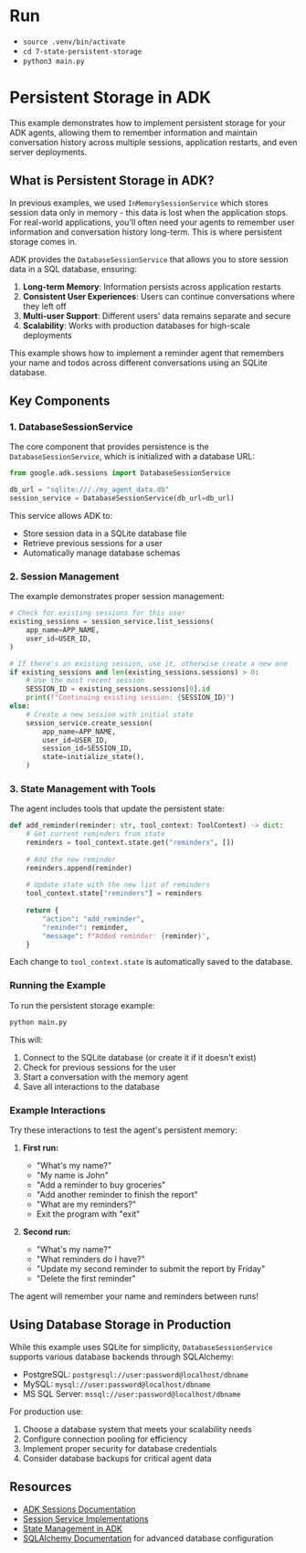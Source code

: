 # Run

- `source .venv/bin/activate`
- `cd 7-state-persistent-storage`
- `python3 main.py`

# Persistent Storage in ADK

This example demonstrates how to implement persistent storage for your ADK agents, allowing them to remember information and maintain conversation history across multiple sessions, application restarts, and even server deployments.

## What is Persistent Storage in ADK?

In previous examples, we used `InMemorySessionService` which stores session data only in memory - this data is lost when the application stops. For real-world applications, you'll often need your agents to remember user information and conversation history long-term. This is where persistent storage comes in.

ADK provides the `DatabaseSessionService` that allows you to store session data in a SQL database, ensuring:

1. **Long-term Memory**: Information persists across application restarts
2. **Consistent User Experiences**: Users can continue conversations where they left off
3. **Multi-user Support**: Different users' data remains separate and secure
4. **Scalability**: Works with production databases for high-scale deployments

This example shows how to implement a reminder agent that remembers your name and todos across different conversations using an SQLite database.

## Key Components

### 1. DatabaseSessionService

The core component that provides persistence is the `DatabaseSessionService`, which is initialized with a database URL:

```python
from google.adk.sessions import DatabaseSessionService

db_url = "sqlite:///./my_agent_data.db"
session_service = DatabaseSessionService(db_url=db_url)
```

This service allows ADK to:

- Store session data in a SQLite database file
- Retrieve previous sessions for a user
- Automatically manage database schemas

### 2. Session Management

The example demonstrates proper session management:

```python
# Check for existing sessions for this user
existing_sessions = session_service.list_sessions(
    app_name=APP_NAME,
    user_id=USER_ID,
)

# If there's an existing session, use it, otherwise create a new one
if existing_sessions and len(existing_sessions.sessions) > 0:
    # Use the most recent session
    SESSION_ID = existing_sessions.sessions[0].id
    print(f"Continuing existing session: {SESSION_ID}")
else:
    # Create a new session with initial state
    session_service.create_session(
        app_name=APP_NAME,
        user_id=USER_ID,
        session_id=SESSION_ID,
        state=initialize_state(),
    )
```

### 3. State Management with Tools

The agent includes tools that update the persistent state:

```python
def add_reminder(reminder: str, tool_context: ToolContext) -> dict:
    # Get current reminders from state
    reminders = tool_context.state.get("reminders", [])
  
    # Add the new reminder
    reminders.append(reminder)
  
    # Update state with the new list of reminders
    tool_context.state["reminders"] = reminders
  
    return {
        "action": "add_reminder",
        "reminder": reminder,
        "message": f"Added reminder: {reminder}",
    }
```

Each change to `tool_context.state` is automatically saved to the database.

### Running the Example

To run the persistent storage example:

```bash
python main.py
```

This will:

1. Connect to the SQLite database (or create it if it doesn't exist)
2. Check for previous sessions for the user
3. Start a conversation with the memory agent
4. Save all interactions to the database

### Example Interactions

Try these interactions to test the agent's persistent memory:

1. **First run:**

   - "What's my name?"
   - "My name is John"
   - "Add a reminder to buy groceries"
   - "Add another reminder to finish the report"
   - "What are my reminders?"
   - Exit the program with "exit"
2. **Second run:**

   - "What's my name?"
   - "What reminders do I have?"
   - "Update my second reminder to submit the report by Friday"
   - "Delete the first reminder"

The agent will remember your name and reminders between runs!

## Using Database Storage in Production

While this example uses SQLite for simplicity, `DatabaseSessionService` supports various database backends through SQLAlchemy:

- PostgreSQL: `postgresql://user:password@localhost/dbname`
- MySQL: `mysql://user:password@localhost/dbname`
- MS SQL Server: `mssql://user:password@localhost/dbname`

For production use:

1. Choose a database system that meets your scalability needs
2. Configure connection pooling for efficiency
3. Implement proper security for database credentials
4. Consider database backups for critical agent data

## Resources

- [ADK Sessions Documentation](https://google.github.io/adk-docs/sessions/session/)
- [Session Service Implementations](https://google.github.io/adk-docs/sessions/session/#sessionservice-implementations)
- [State Management in ADK](https://google.github.io/adk-docs/sessions/state/)
- [SQLAlchemy Documentation](https://docs.sqlalchemy.org/) for advanced database configuration
